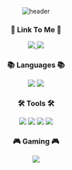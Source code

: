 <div align="center">
  <img src="https://capsule-render.vercel.app/api?type=waving&color=gradient&height=250&section=header&text=kimmg19's%20Github%F0%9F%A4%97&fontSize=50" alt="header"/>
</div>

<h3 align="center"><b>🚀 Link To Me 🚀</b></h3>

<p align="center">
  <a href="https://mail.google.com/mail/?view=cm&fs=1&to=kimmg0019@gmail.com" target="_blank">
    <img src="https://img.shields.io/badge/Gmail-D14836?style=for-the-badge&logo=gmail&logoColor=white"/>
  </a>
  <a href="https://press-replay.tistory.com/">
 <img src="https://img.shields.io/badge/Tistory-000000.svg?style=for-the-badge&logo=tistory&logoColor=white"/>  </a>
</p>

<h3 align="center"><b>📚 Languages 📚</b></h3>

<p align="center">
  <img src="https://img.shields.io/badge/C++-00599C.svg?style=for-the-badge&logo=c%2B%2B&logoColor=white"/>
  <img src="https://img.shields.io/badge/C%23-239120.svg?style=for-the-badge&logo=c-sharp&logoColor=white"/>
</p>

<h3 align="center"><b>🛠 Tools 🛠</b></h3>

<p align="center">
  <img src="https://img.shields.io/badge/Git-F05033.svg?style=for-the-badge&logo=git&logoColor=white"/>
  <img src="https://img.shields.io/badge/GitHub-181717.svg?style=for-the-badge&logo=github&logoColor=white"/>
  <img src="https://img.shields.io/badge/Notion-F3F3F3.svg?style=for-the-badge&logo=notion&logoColor=black"/>
  <img src="https://img.shields.io/badge/VS-007ACC.svg?style=for-the-badge&logo=visualstudiocode&logoColor=white"/>
</p>

<h3 align="center"><b>🎮 Gaming 🎮</b></h3>

<p align="center">
  <img src="https://img.shields.io/badge/Unity-000000.svg?style=for-the-badge&logo=unity&logoColor=white"/>
</p>
